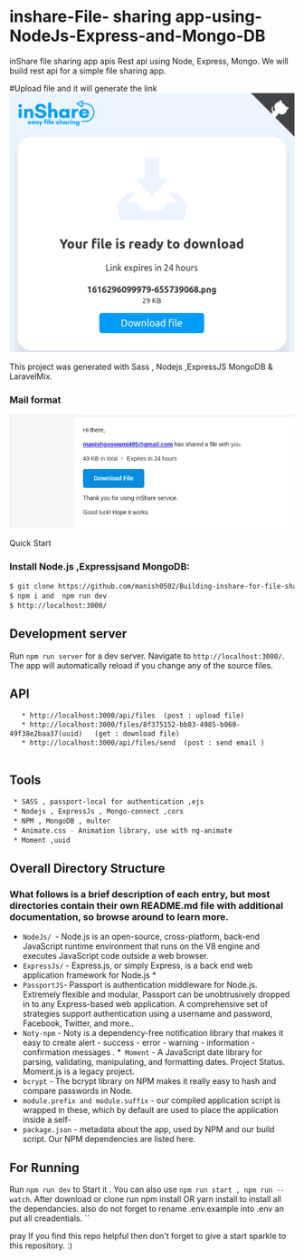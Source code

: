 # inshare-File- sharing app-using-NodeJs-Express-and-Mongo-DB

inShare file sharing app apis
Rest api using Node, Express, Mongo. We will build rest api for a simple file sharing app.

#Upload file and it will generate the link
![](images/1.png)


This project was generated with Sass , Nodejs ,ExpressJS  MongoDB & LaravelMix.

### Mail format
![](images/2.png)


 Quick Start

### Install Node.js ,Expressjsand MongoDB:
```sh
$ git clone https://github.com/manish0502/Building-inshare-for-file-sharing-using-MEAN-stack.git
$ npm i and  npm run dev
$ http://localhost:3000/ 
```
## Development server

Run `npm run server` for a dev server. Navigate to `http://localhost:3000/`. The app will automatically reload if you change any of the source files.

## API

```   
   * http://localhost:3000/api/files  (post : upload file)
   * http://localhost:3000/files/8f375152-bb83-4985-b060-49f38e2baa37(uuid)   (get : download file)
   * http://localhost:3000/api/files/send  (post : send email )
   

```


## Tools
```sh
 * SASS , passport-local for authentication ,ejs
 * Nodejs , ExpressJs , Mongo-connect ,cors
 * NPM , MongoDB , multer
 * Animate.css - Animation library, use with ng-animate
 * Moment ,uuid
```

## Overall Directory Structure


### What follows is a brief description of each entry, but most directories contain their own README.md file with additional documentation, so browse around to learn more.

 * `NodeJs/ `- Node.js is an open-source, cross-platform, back-end JavaScript runtime environment that runs on the V8 engine and executes JavaScript code outside  a web browser.
 * `ExpressJs/` - Express.js, or simply Express, is a back end web application framework for Node.js * 
 *  `PassportJS`- Passport is authentication middleware for Node.js. Extremely flexible and modular, Passport can be unobtrusively dropped in to any Express-based web application. A comprehensive set of strategies support authentication using a username and password, Facebook, Twitter, and more..
 * `Noty-npm` - Noty is a dependency-free notification library that makes it easy to create alert - success - error - warning - information - confirmation messages .
 *` Moment` - A JavaScript date library for parsing, validating, manipulating, and formatting dates. Project Status. Moment.js is a legacy project.
 * `bcrypt` - The bcrypt library on NPM makes it really easy to hash and compare passwords in Node.
 * `module.prefix and module.suffix` - our compiled application script is wrapped in these, which by default are used to place the application inside a self-    
 * `package.json` - metadata about the app, used by NPM and our build script. Our NPM dependencies are listed here.


  
## For Running 

Run `npm run dev` to Start it . You can also use `npm run start , npm run --watch`.
After download or clone run npm install OR yarn install to install all the dependancies. also do not forget to rename .env.example into .env an put all creadentials.
``

pray If you find this repo helpful then don't forget to give a start sparkle to this repository. :)
